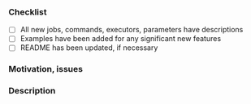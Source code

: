 ### Checklist

<!--
	thank you for contributing to the CircleCI Go Orb!
	before submitting your a request, please go through the following
	items and place an x in the [ ] if they have been completed
-->

- [ ] All new jobs, commands, executors, parameters have descriptions
- [ ] Examples have been added for any significant new features
- [ ] README has been updated, if necessary

### Motivation, issues

<!---
	why is this change required? what problem does it solve?
  paste links to any relevant GitHub issues filed against
  this repository that this pull request addresses
-->

### Description

<!---
  Describe your changes in detail, preferably in an imperative mood,
  i.e., "add `commandA` to `jobB`"
 -->
